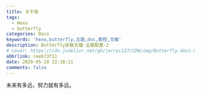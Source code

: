 ```yaml
---
title: 关于我
tags:
  - Hexo
  - butterfly
categories: Docs
keywords: 'hexo,butterfly,主題,doc,教程,文檔'
description: Butterfly安裝文檔-主題配置-2
# cover: https://cdn.jsdelivr.net/gh/jerryc127/CDN/img/Butterfly-docs-04-cover.png
abbrlink: ceeb73f11
date: 2020-05-28 22:38:11
comments: false
---
```

未来有多远，努力就有多远。